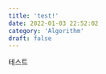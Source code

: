 ```yaml
---
title: 'test!'
date: 2022-01-03 22:52:02
category: 'Algorithm'
draft: false
---
```


테스트

<Utterances repo='Mootata/mootata.github.io' theme='github-light' />
